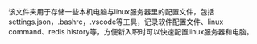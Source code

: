 该文件夹用于存储一些本机电脑与linux服务器里的配置文件，包括settings.json，.bashrc，.vscode等工具，记录软件配置文件、linux command、redis history等，方便新入职时可以快速配置linux服务器和电脑。